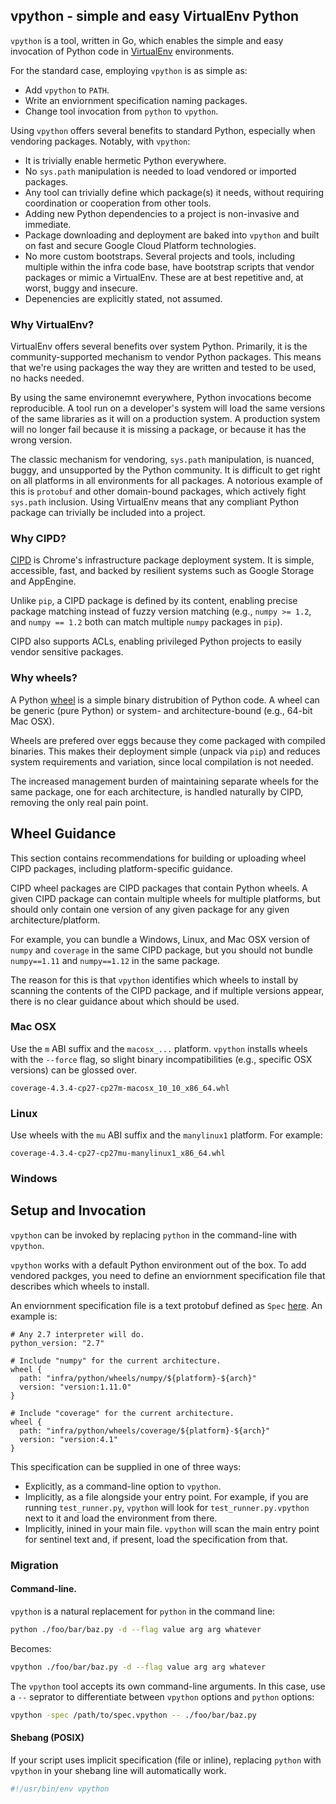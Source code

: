 ## vpython - simple and easy VirtualEnv Python

`vpython` is a tool, written in Go, which enables the simple and easy invocation
of Python code in [VirtualEnv](https://virtualenv.pypa.io/en/stable/)
environments.

For the standard case, employing `vpython` is as simple as:

* Add `vpython` to `PATH`.
* Write an enviornment specification naming packages.
* Change tool invocation from `python` to `vpython`.

Using `vpython` offers several benefits to standard Python, especially when
vendoring packages. Notably, with `vpython`:

* It is trivially enable hermetic Python everywhere.
* No `sys.path` manipulation is needed to load vendored or imported packages.
* Any tool can trivially define which package(s) it needs, without requiring
  coordination or cooperation from other tools.
* Adding new Python dependencies to a project is non-invasive and immediate.
* Package downloading and deployment are baked into `vpython` and built on
  fast and secure Google Cloud Platform technologies.
* No more custom bootstraps. Several projects and tools, including multiple
  within the infra code base, have bootstrap scripts that vendor packages or
  mimic a VirtualEnv. These are at best repetitive and, at worst, buggy and
  insecure.
* Depenencies are explicitly stated, not assumed.

### Why VirtualEnv?

VirtualEnv offers several benefits over system Python. Primarily, it is the
community-supported mechanism to vendor Python packages. This means that we're
using packages the way they are written and tested to be used, no hacks needed.

By using the same environemnt everywhere, Python invocations become
reproducible. A tool run on a developer's system will load the same versions
of the same libraries as it will on a production system. A production system
will no longer fail because it is missing a package, or because it has the
wrong version.

The classic mechanism for vendoring, `sys.path` manipulation, is nuanced, buggy,
and unsupported by the Python community. It is difficult to get right on all
platforms in all environments for all packages. A notorious example of this is
`protobuf` and other domain-bound packages, which actively fight `sys.path`
inclusion. Using VirtualEnv means that any compliant Python package can
trivially be included into a project.

### Why CIPD?

[CIPD](https://github.com/luci/luci-go/tree/master/cipd) is Chrome's
infrastructure package deployment system. It is simple, accessible, fast, and
backed by resilient systems such as Google Storage and AppEngine.

Unlike `pip`, a CIPD package is defined by its content, enabling precise package
matching instead of fuzzy version matching (e.g., `numpy >= 1.2`, and
`numpy == 1.2` both can match multiple `numpy` packages in `pip`).

CIPD also supports ACLs, enabling privileged Python projects to easily vendor
sensitive packages.

### Why wheels?

A Python [wheel](https://www.python.org/dev/peps/pep-0427/) is a simple binary
distrubition of Python code. A wheel can be generic (pure Python) or system-
and architecture-bound (e.g., 64-bit Mac OSX).

Wheels are prefered over eggs because they come packaged with compiled binaries.
This makes their deployment simple (unpack via `pip`) and reduces system
requirements and variation, since local compilation is not needed.

The increased management burden of maintaining separate wheels for the same
package, one for each architecture, is handled naturally by CIPD, removing the
only real pain point.

## Wheel Guidance

This section contains recommendations for building or uploading wheel CIPD
packages, including platform-specific guidance.

CIPD wheel packages are CIPD packages that contain Python wheels. A given CIPD
package can contain multiple wheels for multiple platforms, but should only
contain one version of any given package for any given architecture/platform.

For example, you can bundle a Windows, Linux, and Mac OSX version of `numpy` and
`coverage` in the same CIPD package, but you should not bundle `numpy==1.11` and
`numpy==1.12` in the same package.

The reason for this is that `vpython` identifies which wheels to install by
scanning the contents of the CIPD package, and if multiple versions appear,
there is no clear guidance about which should be used.

### Mac OSX

Use the `m` ABI suffix and the `macosx_...` platform. `vpython` installs wheels
with the `--force` flag, so slight binary incompatibilities (e.g., specific OSX
versions) can be glossed over.

    coverage-4.3.4-cp27-cp27m-macosx_10_10_x86_64.whl

### Linux

Use wheels with the `mu` ABI suffix and the `manylinux1` platform. For example:

    coverage-4.3.4-cp27-cp27mu-manylinux1_x86_64.whl

### Windows



## Setup and Invocation

`vpython` can be invoked by replacing `python` in the command-line with
`vpython`.

`vpython` works with a default Python environment out of the box. To add
vendored packges, you need to define an enviornment specification file that
describes which wheels to install.

An enviornment specification file is a text protobuf defined as `Spec`
[here](./api/env/spec.proto). An example is:

```
# Any 2.7 interpreter will do.
python_version: "2.7"

# Include "numpy" for the current architecture.
wheel {
  path: "infra/python/wheels/numpy/${platform}-${arch}"
  version: "version:1.11.0"
}

# Include "coverage" for the current architecture.
wheel {
  path: "infra/python/wheels/coverage/${platform}-${arch}"
  version: "version:4.1"
}
```

This specification can be supplied in one of three ways:

* Explicitly, as a command-line option to `vpython`.
* Implicitly, as a file alongside your entry point. For example, if you are
  running `test_runner.py`, `vpython` will look for `test_runner.py.vpython`
  next to it and load the environment from there.
* Implicitly, inined in your main file. `vpython` will scan the main entry point
  for sentinel text and, if present, load the specification from that.

### Migration

#### Command-line.

`vpython` is a natural replacement for `python` in the command line:

```sh
python ./foo/bar/baz.py -d --flag value arg arg whatever
```

Becomes:
```sh
vpython ./foo/bar/baz.py -d --flag value arg arg whatever
```

The `vpython` tool accepts its own command-line arguments. In this case, use
a `--` seprator to differentiate between `vpython` options and `python` options:

```sh
vpython -spec /path/to/spec.vpython -- ./foo/bar/baz.py
```

#### Shebang (POSIX)

If your script uses implicit specification (file or inline), replacing `python`
with `vpython` in your shebang line will automatically work.

```sh
#!/usr/bin/env vpython
```

